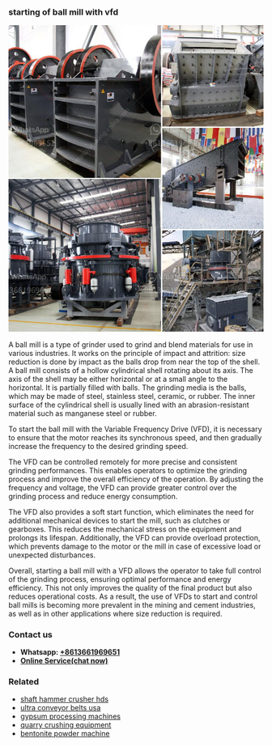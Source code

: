 <h3>starting of ball mill with vfd</h3><img src='1704857098.jpg' alt=''><p>A ball mill is a type of grinder used to grind and blend materials for use in various industries. It works on the principle of impact and attrition: size reduction is done by impact as the balls drop from near the top of the shell. A ball mill consists of a hollow cylindrical shell rotating about its axis. The axis of the shell may be either horizontal or at a small angle to the horizontal. It is partially filled with balls. The grinding media is the balls, which may be made of steel, stainless steel, ceramic, or rubber. The inner surface of the cylindrical shell is usually lined with an abrasion-resistant material such as manganese steel or rubber.</p><p>To start the ball mill with the Variable Frequency Drive (VFD), it is necessary to ensure that the motor reaches its synchronous speed, and then gradually increase the frequency to the desired grinding speed.</p><p>The VFD can be controlled remotely for more precise and consistent grinding performances. This enables operators to optimize the grinding process and improve the overall efficiency of the operation. By adjusting the frequency and voltage, the VFD can provide greater control over the grinding process and reduce energy consumption.</p><p>The VFD also provides a soft start function, which eliminates the need for additional mechanical devices to start the mill, such as clutches or gearboxes. This reduces the mechanical stress on the equipment and prolongs its lifespan. Additionally, the VFD can provide overload protection, which prevents damage to the motor or the mill in case of excessive load or unexpected disturbances.</p><p>Overall, starting a ball mill with a VFD allows the operator to take full control of the grinding process, ensuring optimal performance and energy efficiency. This not only improves the quality of the final product but also reduces operational costs. As a result, the use of VFDs to start and control ball mills is becoming more prevalent in the mining and cement industries, as well as in other applications where size reduction is required.</p><h3>Contact us</h3><ul><li><strong>Whatsapp:&nbsp;<a href="https://wa.me/8613661969651">+8613661969651</a></strong></li><li><a href="https://swt.shibang-china.com/?git&amp;zhl&amp;starting of ball mill with vfd"><strong>Online Service(chat now)</strong></a></li></ul><h3>Related</h3><ul><li><a href='shaft hammer crusher hds.md'>shaft hammer crusher hds</a></li><li><a href='ultra conveyor belts usa.md'>ultra conveyor belts usa</a></li><li><a href='gypsum processing machines.md'>gypsum processing machines</a></li><li><a href='quarry crushing equipment.md'>quarry crushing equipment</a></li><li><a href='bentonite powder machine.md'>bentonite powder machine</a></li></ul>
